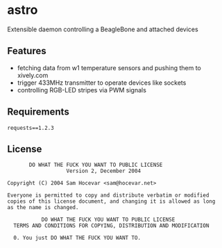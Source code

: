 # astro
Extensible daemon controlling a BeagleBone and attached devices

## Features
- fetching data from w1 temperature sensors and pushing them to xively.com
- trigger 433MHz transmitter to operate devices like sockets
- controlling RGB-LED stripes via PWM signals

## Requirements
    requests==1.2.3

## License
           DO WHAT THE FUCK YOU WANT TO PUBLIC LICENSE
                       Version 2, December 2004

    Copyright (C) 2004 Sam Hocevar <sam@hocevar.net>

    Everyone is permitted to copy and distribute verbatim or modified
    copies of this license document, and changing it is allowed as long
    as the name is changed.

               DO WHAT THE FUCK YOU WANT TO PUBLIC LICENSE
      TERMS AND CONDITIONS FOR COPYING, DISTRIBUTION AND MODIFICATION

      0. You just DO WHAT THE FUCK YOU WANT TO.
